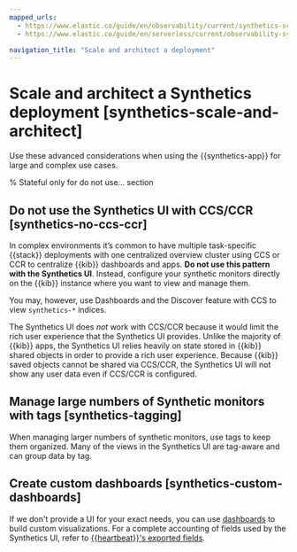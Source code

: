 ```yaml
---
mapped_urls:
  - https://www.elastic.co/guide/en/observability/current/synthetics-scale-and-architect.html
  - https://www.elastic.co/guide/en/serverless/current/observability-synthetics-scale-and-architect.html

navigation_title: "Scale and architect a deployment"
---
```


# Scale and architect a Synthetics deployment [synthetics-scale-and-architect]

Use these advanced considerations when using the {{synthetics-app}} for large and complex use cases.

% Stateful only for do not use... section

## Do not use the Synthetics UI with CCS/CCR [synthetics-no-ccs-ccr]

In complex environments it’s common to have multiple task-specific {{stack}} deployments with one  centralized overview cluster using CCS or CCR to centralize {{kib}} dashboards and apps. **Do not use this pattern with the Synthetics UI**. Instead, configure your synthetic monitors directly on the {{kib}} instance where you want to view and manage them.

You may, however, use Dashboards and the Discover feature with CCS to view `synthetics-*` indices.

The Synthetics UI does *not* work with CCS/CCR because it would limit the rich user experience that the Synthetics UI provides. Unlike the majority of {{kib}} apps, the Synthetics UI relies heavily on state stored in {{kib}} shared objects in order to provide a rich user experience. Because {{kib}} saved objects cannot be shared via CCS/CCR, the Synthetics UI will not show any user data even if CCS/CCR is configured.


## Manage large numbers of Synthetic monitors with tags [synthetics-tagging]

When managing larger numbers of synthetic monitors, use tags to keep them organized. Many of the views in the Synthetics UI are tag-aware and can group data by tag.


## Create custom dashboards [synthetics-custom-dashboards]

If we don't provide a UI for your exact needs, you can use [dashboards](../../../explore-analyze/dashboards.md) to build custom visualizations. For a complete accounting of fields used by the Synthetics UI, refer to [{{heartbeat}}'s exported fields](beats://reference/heartbeat/exported-fields.md).